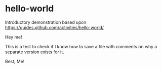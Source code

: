 # hello-world
Introductory demonstration based upon https://guides.github.com/activities/hello-world/ 

Hey me!

This is a test to check if I know how to save a file with comments on why a separate version exists for it.

Best,
Me!
